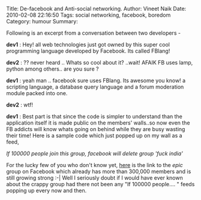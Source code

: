 Title: De-facebook and Anti-social networking.
Author: Vineet Naik
Date: 2010-02-08 22:16:50
Tags: social networking, facebook, boredom
Category: humour
Summary: 

Following is an excerpt from a conversation between two developers -

**dev1** : Hey! all web technologies just got owned by this super cool programming language developed by Facebook. Its called FBlang!

**dev2** : ?? never heard .. Whats so cool about it? ..wait! AFAIK FB uses lamp, python among others.. are you sure ?

**dev1** : yeah man .. facebook sure uses FBlang. Its awesome you know! a scripting language, a database query language and a forum moderation module packed into one.

**dev2** : wtf!

**dev1** : Best part is that since the code is simpler to understand than the application itself it is made public on the members' walls..so now even the FB addicts will know whats going on behind while they are busy wasting their time! Here is a sample code which just popped up on my wall as a feed,

*If 100000 people join this group, facebook will delete group 'fuck india'*

For the lucky few of you who don't know yet, [here](http://www.facebook.com/?ref=logo#!/group.php?gid=232125886452&ref=nf) is the link to the *epic* group on Facebook which already has more than 300,000 members and is still growing strong :-|
Well I seriously doubt if I would have ever known about the crappy group had there not been any "If 100000 people.... " feeds popping up every now and then.
